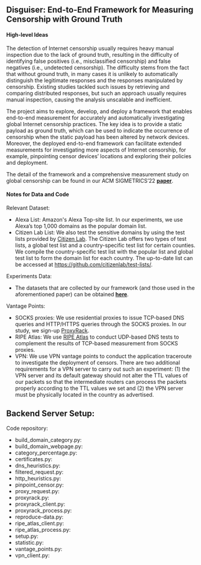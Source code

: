 ## Disguiser: End-to-End Framework for Measuring Censorship with Ground Truth

#### High-level Ideas

The detection of Internet censorship usually requires heavy manual inspection due to the lack of ground truth, resulting in the difficulty of identifying false positives (i.e., misclassified censorship) and false negatives (i.e., undetected censorship). The difficulty stems from the fact that without ground truth, in many cases it is unlikely to automatically distinguish the legitimate responses and the responses manipulated by censorship. Existing studies tackled such issues by retrieving and comparing distributed responses, but such an approach usually requires manual inspection, causing the analysis unscalable and inefficient.

The project aims to explore, develop, and deploy a framework that enables end-to-end measurement for accurately and automatically investigating global Internet censorship practices. The key idea is to provide a static payload as ground truth, which can be used to indicate the occurrence of censorship when the static payload has been altered by network devices. Moreover, the deployed end-to-end framework can facilitate extended measurements for investigating more aspects of Internet censorship, for example, pinpointing censor devices’ locations and exploring their policies and deployment.

The detail of the framework and a comprehensive measurement study on global censorship can be found in our ACM SIGMETRICS’22 **[paper](https://e2ecensor.github.io/assets/pdf/sigmetrics22.pdf)**.

#### Notes for Data and Code 

Relevant Dataset:
- Alexa List: Amazon's Alexa Top-site list. In our experiments, we use Alexa’s top 1,000 domains as the popular domain list.
- Citizen Lab List: We also test the sensitive domains by using the test lists provided by [Citizen Lab](https://citizenlab.ca/). The Citizen Lab offers two types of test lists, a global test list and a country-specific test list for certain counties. We compile the country-specific test list with the popular list and global test list to form the domain list for each country. The up-to-date list can be accessed at https://github.com/citizenlab/test-lists/.

Experiments Data:
- The datasets that are collected by our framework (and those used in the aforementioned paper) can be obtained **[here](https://drive.google.com/drive/u/1/folders/106F_7gkKO-zRqpdyOokGT_Gr-wonRfnk)**.

Vantage Points:
- SOCKS proxies: We use residential proxies to issue TCP-based DNS queries and HTTP/HTTPS queries through the SOCKS proxies. In our study, we sign-up [ProxyRack](https://www.proxyrack.com/).
- RIPE Atlas: We use [RIPE Atlas](https://atlas.ripe.net/) to conduct UDP-based DNS tests to complement the results of TCP-based measurement from SOCKS proxies.
- VPN: We use VPN vantage points to conduct the application traceroute to investigate the deployment of censors. There are two additional requirements for a VPN server to carry out such an experiment: (1) the VPN server and its default gateway should not alter the TTL values of our packets so that the
intermediate routers can process the packets properly according to the TTL values we set and (2) the VPN server must be physically located in the country as advertised. 

Backend Server Setup:
-

Code repository:
- build\_domain\_category.py:
- build\_domain\_webpage.py:
- category_percentage.py:
- certificates.py:
- dns_heuristics.py:
- filtered_request.py:
- http_heuristics.py:
- pinpoint_censor.py:
- proxy_request.py:
- proxyrack.py:
- proxyrack_client.py:
- proxyrack_process.py:
- reproduce-data.py:
- ripe\_atlas\_client.py:
- ripe\_atlas\_process.py:
- setup.py:
- statistic.py:
- vantage_points.py:
- vpn_client.py:
